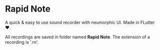 # Rapid Note

A quick & easy to use sound recorder with neumorphic UI. Made in FLutter ❤️.

All recordings are saved in folder named **Rapid Note**. The extension of a recording is '.rn'.



